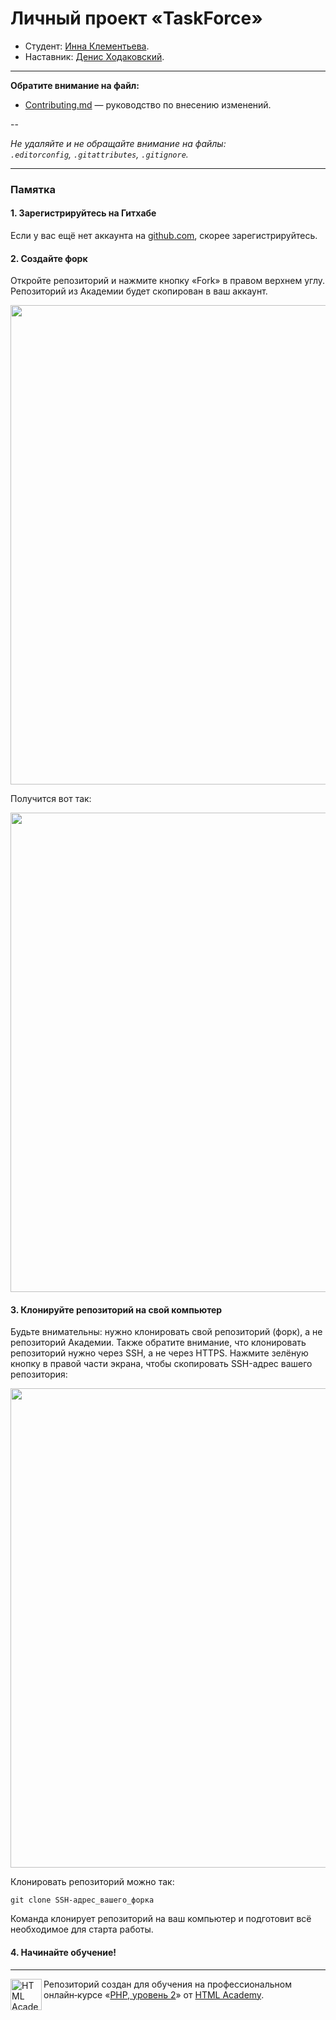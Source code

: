 # Личный проект «TaskForce»

* Студент: [Инна Клементьева](https://up.htmlacademy.ru/yii/1/user/889693).
* Наставник: [Денис Ходаковский](https://htmlacademy.ru/profile/id1232355).

---

**Обратите внимание на файл:**

- [Contributing.md](Contributing.md) — руководство по внесению изменений.

--

_Не удаляйте и не обращайте внимание на файлы:_<br>
_`.editorconfig`, `.gitattributes`, `.gitignore`._

---

### Памятка

#### 1. Зарегистрируйтесь на Гитхабе

Если у вас ещё нет аккаунта на [github.com](https://github.com/join), скорее зарегистрируйтесь.

#### 2. Создайте форк

Откройте репозиторий и нажмите кнопку «Fork» в правом верхнем углу. Репозиторий из Академии будет скопирован в ваш аккаунт.

<img width="767" alt="" src="https://user-images.githubusercontent.com/8537950/65957999-98951580-e44e-11e9-86dc-24c3186892b8.png">

Получится вот так:

<img width="767" alt="" src="https://user-images.githubusercontent.com/8537950/65958000-98951580-e44e-11e9-8a6c-deb5a0751e85.png">

#### 3. Клонируйте репозиторий на свой компьютер

Будьте внимательны: нужно клонировать свой репозиторий (форк), а не репозиторий Академии. Также обратите внимание, что клонировать репозиторий нужно через SSH, а не через HTTPS. Нажмите зелёную кнопку в правой части экрана, чтобы скопировать SSH-адрес вашего репозитория:

<img width="767" alt="" src="https://user-images.githubusercontent.com/8537950/65958001-992dac00-e44e-11e9-9ac4-9dbb98d7e410.png">

Клонировать репозиторий можно так:

```
git clone SSH-адрес_вашего_форка
```

Команда клонирует репозиторий на ваш компьютер и подготовит всё необходимое для старта работы.

#### 4. Начинайте обучение!

---

<a href="https://htmlacademy.ru/intensive/php2"><img align="left" width="50" height="50" alt="HTML Academy" src="https://up.htmlacademy.ru/static/img/intensive/yii/logo-for-github-2.png"></a>

Репозиторий создан для обучения на профессиональном онлайн‑курсе «[PHP, уровень 2](https://htmlacademy.ru/intensive/php2)» от [HTML Academy](https://htmlacademy.ru).

